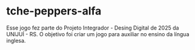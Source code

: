 # tche-peppers-alfa
Esse jogo fez parte do Projeto Integrador - Desing Digital de 2025 da UNIJUÍ - RS. O objetivo foi criar um jogo para auxiliar no ensino da língua inglesa.
